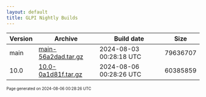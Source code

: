 ```yaml
---
layout: default
title: GLPI Nightly Builds
---
```


Version|Archive|Build date|Size
---|---|---|---
main|[main-56a2dad.tar.gz](main-56a2dad.tar.gz)|2024-08-03 00:28:18 UTC|79636707
10.0|[10.0-0a1d81f.tar.gz](10.0-0a1d81f.tar.gz)|2024-08-06 00:28:26 UTC|60385859

<font size="1">Page generated on 2024-08-06 00:28:26 UTC</font>
